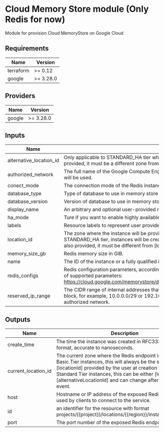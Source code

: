 # Cloud Memory Store module (Only Redis for now)

Module for provision Cloud MemoryStore on Google Cloud

## Requirements

| Name | Version |
|------|---------|
| terraform | >= 0.12 |
| google | >= 3.28.0 |

## Providers

| Name | Version |
|------|---------|
| google | >= 3.28.0 |

## Inputs

| Name | Description | Type | Default | Required |
|------|-------------|------|---------|:--------:|
| alternative\_location\_id | Only applicable to STANDARD\_HA tier which protects the instance against zonal failures by provisioning it across two zones. If provided, it must be a different zone from the one provided in [locationId]. | `string` | `null` | no |
| authorized\_network | The full name of the Google Compute Engine network to which the instance is connected. If left unspecified, the default network will be used. | `string` | `null` | no |
| conect\_mode | The connection mode of the Redis instance. Possible values are: \* DIRECT\_PEERING \* PRIVATE\_SERVICE\_ACCESS | `string` | `"DIRECT_PEERING"` | no |
| database\_type | Type of database to use in memory store service. Must be one of these values: redis, memcached. | `string` | `"redis"` | no |
| database\_version | Version of database to use in memory store service. Should relate on database\_type | `string` | `"4.0"` | no |
| display\_name | An arbitrary and optional user-provided name for the instance. | `string` | `null` | no |
| ha\_mode | Ture if you want to enable highly available primary/replica instances | `bool` | `false` | no |
| labels | Resource labels to represent user provided metadata. | `map(string)` | `null` | no |
| location\_id | The zone where the instance will be provisioned. If not provided, the service will choose a zone for the instance. For STANDARD\_HA tier, instances will be created across two zones for protection against zonal failures. If [alternativeLocationId] is also provided, it must be different from [locationId]. | `string` | `null` | no |
| memory\_size\_gb | Redis memory size in GiB. | `number` | `1` | no |
| name | The ID of the instance or a fully qualified identifier for the instance. | `string` | n/a | yes |
| redis\_configs | Redis configuration parameters, according to http://redis.io/topics/config. Please check Memorystore documentation for the list of supported parameters: https://cloud.google.com/memorystore/docs/redis/reference/rest/v1/projects.locations.instances#Instance.FIELDS.redis_configs | `map(string)` | `null` | no |
| reserved\_ip\_range | The CIDR range of internal addresses that are reserved for this instance. If not provided, the service will choose an unused /29 block, for example, 10.0.0.0/29 or 192.168.0.0/29. Ranges must be unique and non-overlapping with existing subnets in an authorized network. | `string` | `null` | no |

## Outputs

| Name | Description |
|------|-------------|
| create\_time | The time the instance was created in RFC3339 UTC format, accurate to nanoseconds. |
| current\_location\_id | The current zone where the Redis endpoint is placed. For Basic Tier instances, this will always be the same as the [locationId] provided by the user at creation time. For Standard Tier instances, this can be either [locationId] or [alternativeLocationId] and can change after a failover event. |
| host | Hostname or IP address of the exposed Redis endpoint used by clients to connect to the service. |
| id | an identifier for the resource with format projects/{{project}}/locations/{{region}}/instances/{{name}} |
| port | The port number of the exposed Redis endpoint. |

